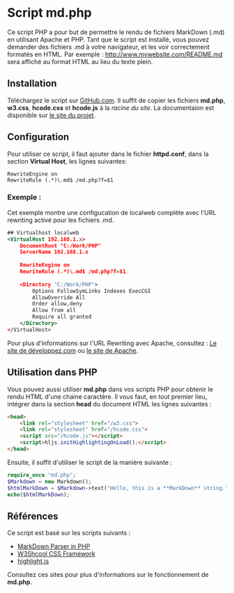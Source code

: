 # Script md.php
Ce script PHP a pour but de permettre le rendu de fichiers MarkDown (.md) en utilisant Apache et PHP. Tant que le script est installé, vous pouvez demander des fichiers .md à votre navigateur, et les voir correctement formatés en HTML. Par exemple : http://www.mywebsite.com/README.md sera affiché au format HTML au lieu du texte plein.
## Installation
Téléchargez le script sur [GitHub.com](https://github.com/vbillet/MarkDown).
Il suffit de copier les fichiers **md.php**, **w3.css**, **hcode.css** et **hcode.js** à la _racine du site_.
La documentaion est disponible sur [le site du projet](https://vbillet.github.io/MarkDown/).
## Configuration
Pour utiliser ce script, il faut ajouter dans le fichier **httpd.conf**, dans la section **Virtual Host**, les lignes suivantes: 
````    
RewriteEngine on
RewriteRule (.*)\.md$ /md.php?f=$1
````
### Exemple : 
Cet exemple montre une configucation de localweb complète avec l'URL rewriting activé pour les fichiers .md.
````xml
## Virtualhost localweb
<VirtualHost 192.168.1.x>
	DocumentRoot "C:/Work/PHP"
	ServerName 192.168.1.x
	
	RewriteEngine on
	RewriteRule (.*)\.md$ /md.php?f=$1
	
	<Directory "C:/Work/PHP">
		Options FollowSymLinks Indexes ExecCGI
		AllowOverride All
		Order allow,deny
		Allow from all
		Require all granted
	</Directory>
</VirtualHost>
````
Pour plus d'informations sur l'URL Rewriting avec Apache, consultez : [Le site de développez.com](https://apache.developpez.com/cours/urlrewriting/) ou [le site de Apache](https://httpd.apache.org/docs/trunk/fr/mod/mod_rewrite.html#rewriterule).
## Utilisation dans PHP
Vous pouvez aussi utiliser **md.php** dans vos scripts PHP pour obtenir le rendu HTML d'une chaine caractère.
Il vous faut, en tout premier lieu, intégrer dans la section **head** du document HTML les lignes suivantes : 
````html
<head>
	<link rel="stylesheet" href="/w3.css">
	<link rel="stylesheet" href="/hcode.css">
	<script src="/hcode.js"></script>
	<script>hljs.initHighlightingOnLoad();</script>
</head>
````
Ensuite, il suffit d'utiliser le script de la manière suivante :
````php
require_once "md.php";
$Markdown = new Markdown();
$htmlMarkDown = $Markdown->text("Hello, this is a **MarkDown** string.");
echo($htmlMarkDown);
````
## Références
Ce script est basé sur les scripts suivants : 
* [MarkDown Parser in PHP](https://parsedown.org/)
* [W3Shcool CSS Framework](https://www.w3schools.com/w3css/default.asp)
* [highlight.js](https://highlightjs.org/)

Consultez ces sites pour plus d'informations sur le fonctionnement de **md.php**.
